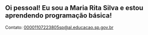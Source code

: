 ## Oi pessoal! Eu sou a Maria Rita Silva e estou aprendendo programação básica!
Contato: 00001107223805sp@al.educacao.sp.gov.br

<!--
**mariarita3adim/mariarita3adim** is a ✨ _special_ ✨ repository because its `README.md` (this file) appears on your GitHub profile.

Here are some ideas to get you started:

- 🔭 I’m currently working on ...
- 🌱 I’m currently learning ...
- 👯 I’m looking to collaborate on ...
- 🤔 I’m looking for help with ...
- 💬 Ask me about ...
- 📫 How to reach me: ...
- 😄 Pronouns: ...
- ⚡ Fun fact: ...
-->
